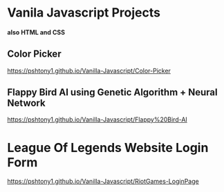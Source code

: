 # Vanila Javascript Projects
#### also HTML and CSS


## Color Picker
https://pshtony1.github.io/Vanilla-Javascript/Color-Picker

## Flappy Bird AI using Genetic Algorithm + Neural Network
https://pshtony1.github.io/Vanilla-Javascript/Flappy%20Bird-AI

# League Of Legends Website Login Form
https://pshtony1.github.io/Vanilla-Javascript/RiotGames-LoginPage
